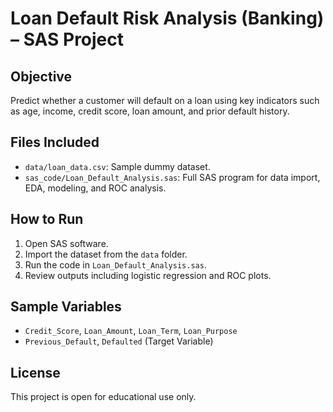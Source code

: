 # Loan Default Risk Analysis (Banking) – SAS Project

## Objective
Predict whether a customer will default on a loan using key indicators such as age, income, credit score, loan amount, and prior default history.

## Files Included
- `data/loan_data.csv`: Sample dummy dataset.
- `sas_code/Loan_Default_Analysis.sas`: Full SAS program for data import, EDA, modeling, and ROC analysis.

## How to Run
1. Open SAS software.
2. Import the dataset from the `data` folder.
3. Run the code in `Loan_Default_Analysis.sas`.
4. Review outputs including logistic regression and ROC plots.

## Sample Variables
- `Credit_Score`, `Loan_Amount`, `Loan_Term`, `Loan_Purpose`
- `Previous_Default`, `Defaulted` (Target Variable)

## License
This project is open for educational use only.

